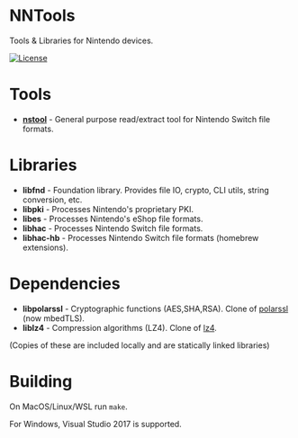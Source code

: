 # NNTools

Tools & Libraries for Nintendo devices.

[![License](https://img.shields.io/badge/license-MIT-blue.svg)](/LICENSE)

# Tools
* [__nstool__](/programs/nstool/README.md) - General purpose read/extract tool for Nintendo Switch file formats.

# Libraries
* __libfnd__ - Foundation library. Provides file IO, crypto, CLI utils, string conversion, etc.
* __libpki__ - Processes Nintendo's proprietary PKI.
* __libes__ - Processes Nintendo's eShop file formats.
* __libhac__  - Processes Nintendo Switch file formats.
* __libhac-hb__ - Processes Nintendo Switch file formats (homebrew extensions).

# Dependencies
* __libpolarssl__ - Cryptographic functions (AES,SHA,RSA). Clone of [polarssl](https://github.com/ARMmbed/mbedtls) (now mbedTLS).
* __liblz4__ - Compression algorithms (LZ4). Clone of [lz4](https://github.com/lz4/lz4).

(Copies of these are included locally and are statically linked libraries)

# Building
On MacOS/Linux/WSL run `make`.

For Windows, Visual Studio 2017 is supported.